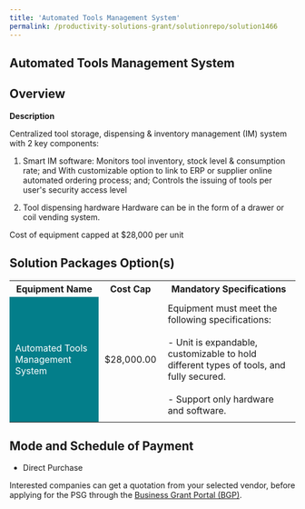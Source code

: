 ```yaml
---
title: 'Automated Tools Management System'
permalink: /productivity-solutions-grant/solutionrepo/solution1466
---
```


## Automated Tools Management System

## Overview

**Description**

Centralized tool storage, dispensing & inventory management (IM) system with 2 key components: 

1) Smart IM software: 
Monitors tool inventory, stock level & consumption rate; and 
With customizable option to link to ERP or supplier online automated ordering process; and; 
Controls the issuing of tools per user's security access level

2) Tool dispensing hardware
Hardware can be in the form of a drawer or coil vending system. 
 
Cost of equipment capped at $28,000 per unit


## Solution Packages Option(s)

<table>
<tr>
<th><b>Equipment Name</b></th>
<th><b>Cost Cap</b></th>
<th><b>Mandatory Specifications</b></th>
</tr>
<tr>
<td style='padding: 10px; background-color: #037E8A; color: #FFFFFF;'>Automated Tools Management System</td>
<td style='padding: 10px;'>$28,000.00</td>
<td style='padding: 10px;'>Equipment must meet the following specifications: <br><br>- Unit is expandable, customizable to hold different types of tools, and fully secured. <br><br>- Support only hardware and software.<br></td>
</tr>
</table>

## Mode and Schedule of Payment

 - Direct Purchase

Interested companies can get a quotation from your selected vendor, before applying for the PSG through the <a href='https://www.businessgrants.gov.sg/' target='_blank' rel='noopener'>Business Grant Portal (BGP)</a>.

<script src="/jquery/resize-tables.js"></script>
